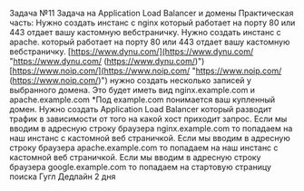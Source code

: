 Задача №11 Задача на Application Load Balancer и домены Практическая часть: Нужно создать инстанс с nginx который работает на порту 80 или 443 отдает вашу кастомную вебстраничку. Нужно создать инстанс с apache. который работает на порту 80 или 443 отдает вашу кастомную вебстраничку. [https://www.dynu.com/](https://www.dynu.com/ "https://www.dynu.com/
(https://www.dynu.com/)") [https://www.noip.com/](https://www.noip.com/ "https://www.noip.com/
(https://www.noip.com/)") нужно создать несколько записей у выбранного домена. Это будет иметь вид nginx.example.com и apache.example.com *Под example.com понимается ваш купленный домен. Нужно создать Application Load Balancer который разводит трафик в зависимости от того на какой хост приходит запрос. Если мы вводим в адресную строку браузера nginx.example.com то попадаем на наш инстанс с кастомной веб страничкой. Если мы вводим в адресную строку браузера apache.example.com то попадаем на наш инстанс с кастомной веб страничкой. Если мы вводим в адресную строку браузера google.example.com то попадаем на стартовую страницу поиска Гугл Дедлайн 2 дня
